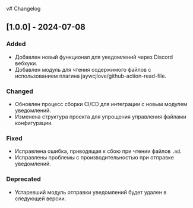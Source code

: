 v# Changelog

## [1.0.0] - 2024-07-08

### Added
- Добавлен новый функционал для уведомлений через Discord вебхуки.
- Добавлен модуль для чтения содержимого файлов с использованием плагина jaywcjlove/github-action-read-file.

### Changed
- Обновлен процесс сборки CI/CD для интеграции с новым модулем уведомлений.
- Изменена структура проекта для упрощения управления файлами конфигурации.

### Fixed
- Исправлена ошибка, приводящая к сбою при чтении файлов `.md`.
- Исправлены проблемы с производительностью при отправке уведомлений.

### Deprecated
- Устаревший модуль отправки уведомлений будет удален в следующей версии.
